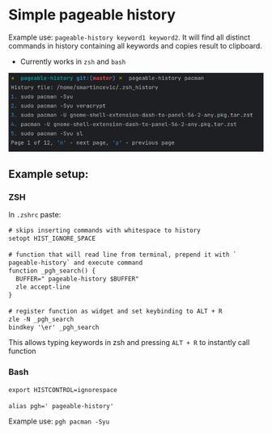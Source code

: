 # Simple pageable history
Example use: `pageable-history keyword1 keyword2`.
It will find all distinct commands in history containing all keywords and copies result to clipboard.
- Currently works in `zsh` and `bash`

![img.png](img.png)

## Example setup: 
### ZSH

In `.zshrc` paste:
```shell
# skips inserting commands with whitespace to history
setopt HIST_IGNORE_SPACE

# function that will read line from terminal, prepend it with ` pageable-history` and execute command
function _pgh_search() {
  BUFFER=" pageable-history $BUFFER"
  zle accept-line
}

# register function as widget and set keybinding to ALT + R
zle -N _pgh_search
bindkey '\er' _pgh_search
```
This allows typing keywords in zsh and pressing `ALT + R` to instantly call function

### Bash

```shell
export HISTCONTROL=ignorespace

alias pgh=' pageable-history'
```

Example use: `pgh pacman -Syu`